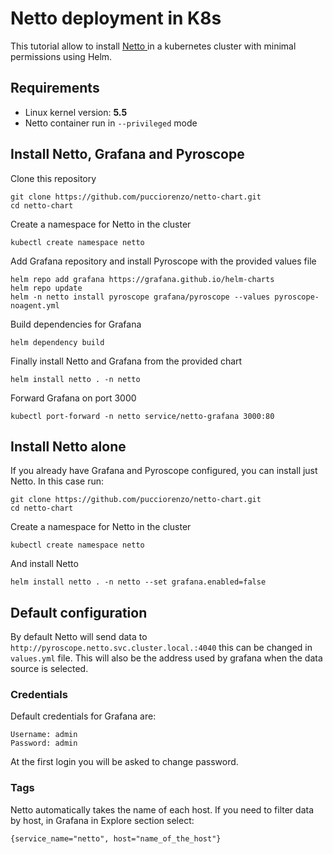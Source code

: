 # Netto deployment in K8s
This tutorial allow to install [ Netto ](https://github.com/miolad/netto) in a kubernetes cluster with minimal permissions using Helm.
## Requirements
- Linux kernel version: **5.5**
- Netto container run in `--privileged` mode
## Install Netto, Grafana and Pyroscope
Clone this repository
```
git clone https://github.com/pucciorenzo/netto-chart.git
cd netto-chart
```
Create a namespace for Netto in the cluster
```
kubectl create namespace netto
```
Add Grafana repository and install Pyroscope with the provided values file
```
helm repo add grafana https://grafana.github.io/helm-charts
helm repo update
helm -n netto install pyroscope grafana/pyroscope --values pyroscope-noagent.yml
```
Build dependencies for Grafana
```
helm dependency build
```
Finally install Netto and Grafana from the provided chart
```
helm install netto . -n netto
```
Forward Grafana on port 3000
```
kubectl port-forward -n netto service/netto-grafana 3000:80
```
## Install Netto alone
If you already have Grafana and Pyroscope configured, you can install just Netto. In this case run:
```
git clone https://github.com/pucciorenzo/netto-chart.git
cd netto-chart
```
Create a namespace for Netto in the cluster
```
kubectl create namespace netto
```
And install Netto
```
helm install netto . -n netto --set grafana.enabled=false
```
## Default configuration
By default Netto will send data to `http://pyroscope.netto.svc.cluster.local.:4040` this can be changed in `values.yml` file. 
This will also be the address used by grafana when the data source is selected.
### Credentials
Default credentials for Grafana are:
```
Username: admin
Password: admin
```
At the first login you will be asked to change password.
### Tags
Netto automatically takes the name of each host. If you need to filter data by host, in Grafana in Explore section select:
```
{service_name="netto", host="name_of_the_host"}
```
